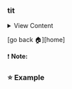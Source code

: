 ### tit

<details>
<summary>
View Content
</summary>

:link: **reference**
- []()

```js

```

</details>

[go back :house:][home]

:exclamation: **Note:**

### :star: Example
